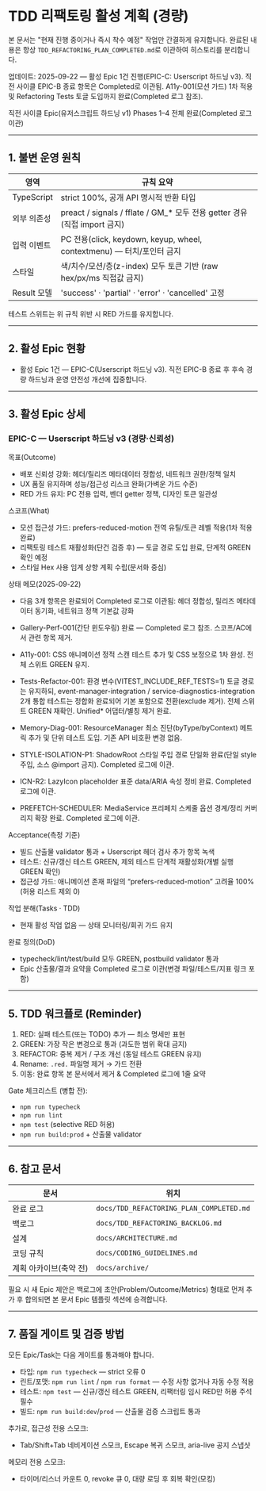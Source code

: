 # TDD 리팩토링 활성 계획 (경량)

본 문서는 "현재 진행 중이거나 즉시 착수 예정" 작업만 간결하게 유지합니다. 완료된
내용은 항상 `TDD_REFACTORING_PLAN_COMPLETED.md`로 이관하여 히스토리를
분리합니다.

업데이트: 2025-09-22 — 활성 Epic 1건 진행(EPIC-C: Userscript 하드닝 v3). 직전
사이클 EPIC-B 종료 항목은 Completed로 이관됨. A11y-001(모션 가드) 1차 적용 및
Refactoring Tests 토글 도입까지 완료(Completed 로그 참조).

직전 사이클 Epic(유저스크립트 하드닝 v1) Phases 1–4 전체 완료(Completed 로그
이관)

---

## 1. 불변 운영 원칙

| 영역        | 규칙 요약                                                                   |
| ----------- | --------------------------------------------------------------------------- |
| TypeScript  | strict 100%, 공개 API 명시적 반환 타입                                      |
| 외부 의존성 | preact / signals / fflate / GM\_\* 모두 전용 getter 경유 (직접 import 금지) |
| 입력 이벤트 | PC 전용(click, keydown, keyup, wheel, contextmenu) — 터치/포인터 금지       |
| 스타일      | 색/치수/모션/층(z-index) 모두 토큰 기반 (raw hex/px/ms 직접값 금지)         |
| Result 모델 | 'success' · 'partial' · 'error' · 'cancelled' 고정                          |

테스트 스위트는 위 규칙 위반 시 RED 가드를 유지합니다.

---

## 2. 활성 Epic 현황

- 활성 Epic 1건 — EPIC-C(Userscript 하드닝 v3). 직전 EPIC-B 종료 후 후속 경량
  하드닝과 운영 안전성 개선에 집중합니다.

---

## 3. 활성 Epic 상세

### EPIC-C — Userscript 하드닝 v3 (경량·신뢰성)

목표(Outcome)

- 배포 신뢰성 강화: 헤더/릴리즈 메타데이터 정합성, 네트워크 권한/정책 일치
- UX 품질 유지하며 성능/접근성 리스크 완화(가벼운 가드 수준)
- RED 가드 유지: PC 전용 입력, 벤더 getter 정책, 디자인 토큰 일관성

스코프(What)

- 모션 접근성 가드: prefers-reduced-motion 전역 유틸/토큰 레벨 적용(1차 적용
  완료)
- 리팩토링 테스트 재활성화(단건 검증 후) — 토글 경로 도입 완료, 단계적 GREEN
  확인 예정
- 스타일 Hex 사용 임계 상향 계획 수립(문서화 중심)

상태 메모(2025-09-22)

- 다음 3개 항목은 완료되어 Completed 로그로 이관됨: 헤더 정합성, 릴리즈
  메타데이터 동기화, 네트워크 정책 기본값 강화
- Gallery-Perf-001(간단 윈도우링) 완료 — Completed 로그 참조. 스코프/AC에서 관련
  항목 제거.
- A11y-001: CSS 애니메이션 정적 스캔 테스트 추가 및 CSS 보정으로 1차 완성. 전체
  스위트 GREEN 유지.
- Tests-Refactor-001: 환경 변수(VITEST_INCLUDE_REF_TESTS=1) 토글 경로는
  유지하되, event-manager-integration / service-diagnostics-integration 2개 통합
  테스트는 정합화 완료되어 기본 포함으로 전환(exclude 제거). 전체 스위트 GREEN
  재확인. Unified\* 어댑터/별칭 제거 완료.

- Memory-Diag-001: ResourceManager 최소 진단(byType/byContext) 메트릭 추가 및
  단위 테스트 도입. 기존 API 비호환 변경 없음.

- STYLE-ISOLATION-P1: ShadowRoot 스타일 주입 경로 단일화 완료(단일 style 주입,
  소스 @import 금지). Completed 로그에 이관.
- ICN-R2: LazyIcon placeholder 표준 data/ARIA 속성 정비 완료. Completed 로그에
  이관.
- PREFETCH-SCHEDULER: MediaService 프리페치 스케줄 옵션 경계/정리 커버리지 확장
  완료. Completed 로그에 이관.

Acceptance(측정 기준)

- 빌드 산출물 validator 통과 + Userscript 헤더 검사 추가 항목 녹색
- 테스트: 신규/갱신 테스트 GREEN, 제외 테스트 단계적 재활성화(개별 실행 GREEN
  확인)
- 접근성 가드: 애니메이션 존재 파일의 “prefers-reduced-motion” 고려율 100%(허용
  리스트 제외 0)

작업 분해(Tasks · TDD)

- 현재 활성 작업 없음 — 상태 모니터링/회귀 가드 유지

완료 정의(DoD)

- typecheck/lint/test/build 모두 GREEN, postbuild validator 통과
- Epic 산출물/결과 요약을 Completed 로그로 이관(변경 파일/테스트/지표 링크 포함)

---

## 5. TDD 워크플로 (Reminder)

1. RED: 실패 테스트(또는 TODO) 추가 — 최소 명세만 표현
2. GREEN: 가장 작은 변경으로 통과 (과도한 범위 확대 금지)
3. REFACTOR: 중복 제거 / 구조 개선 (동일 테스트 GREEN 유지)
4. Rename: `.red.` 파일명 제거 → 가드 전환
5. 이동: 완료 항목 본 문서에서 제거 & Completed 로그에 1줄 요약

Gate 체크리스트 (병합 전):

- `npm run typecheck`
- `npm run lint`
- `npm test` (selective RED 허용)
- `npm run build:prod` + 산출물 validator

---

## 6. 참고 문서

| 문서                   | 위치                                     |
| ---------------------- | ---------------------------------------- |
| 완료 로그              | `docs/TDD_REFACTORING_PLAN_COMPLETED.md` |
| 백로그                 | `docs/TDD_REFACTORING_BACKLOG.md`        |
| 설계                   | `docs/ARCHITECTURE.md`                   |
| 코딩 규칙              | `docs/CODING_GUIDELINES.md`              |
| 계획 아카이브(축약 전) | `docs/archive/`                          |

필요 시 새 Epic 제안은 백로그에 초안(Problem/Outcome/Metrics) 형태로 먼저 추가
후 합의되면 본 문서 Epic 템플릿 섹션에 승격합니다.

---

## 7. 품질 게이트 및 검증 방법

모든 Epic/Task는 다음 게이트를 통과해야 합니다.

- 타입: `npm run typecheck` — strict 오류 0
- 린트/포맷: `npm run lint` / `npm run format` — 수정 사항 없거나 자동 수정 적용
- 테스트: `npm test` — 신규/갱신 테스트 GREEN, 리팩터링 임시 RED만 허용 주석
  필수
- 빌드: `npm run build:dev`/`prod` — 산출물 검증 스크립트 통과

추가로, 접근성 전용 스모크:

- Tab/Shift+Tab 네비게이션 스모크, Escape 복귀 스모크, aria-live 공지 스냅샷

메모리 전용 스모크:

- 타이머/리스너 카운트 0, revoke 큐 0, 대량 로딩 후 회복 확인(모킹)
